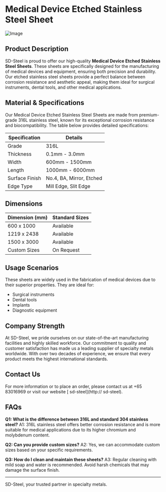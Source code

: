 # Medical Device Etched Stainless Steel Sheet

![Image](https://github.com/user-attachments/assets/2567258e-e124-4816-932d-1809bd27ef0b)

## Product Description

SD-Steel is proud to offer our high-quality **Medical Device Etched Stainless Steel Sheets**. These sheets are specifically designed for the manufacturing of medical devices and equipment, ensuring both precision and durability. Our etched stainless steel sheets provide a perfect balance between corrosion resistance and aesthetic appeal, making them ideal for surgical instruments, dental tools, and other medical applications.

## Material & Specifications

Our Medical Device Etched Stainless Steel Sheets are made from premium-grade 316L stainless steel, known for its exceptional corrosion resistance and biocompatibility. The table below provides detailed specifications:

| Specification | Details |
|---------------|---------|
| Grade         | 316L    |
| Thickness     | 0.1mm - 3.0mm |
| Width         | 600mm - 1500mm |
| Length        | 1000mm - 6000mm |
| Surface Finish | No.4, BA, Mirror, Etched |
| Edge Type     | Mill Edge, Slit Edge |

## Dimensions

| Dimension (mm) | Standard Sizes |
|----------------|----------------|
| 600 x 1000     | Available      |
| 1219 x 2438    | Available      |
| 1500 x 3000    | Available      |
| Custom Sizes   | On Request     |

## Usage Scenarios

These sheets are widely used in the fabrication of medical devices due to their superior properties. They are ideal for:
- Surgical instruments
- Dental tools
- Implants
- Diagnostic equipment

## Company Strength

At SD-Steel, we pride ourselves on our state-of-the-art manufacturing facilities and highly skilled workforce. Our commitment to quality and customer satisfaction has made us a leading supplier of specialty metals worldwide. With over two decades of experience, we ensure that every product meets the highest international standards.

## Contact Us

For more information or to place an order, please contact us at +65 83016969 or visit our website [ sd-steel](http:// sd-steel).

## FAQs

**Q1: What is the difference between 316L and standard 304 stainless steel?**
A1: 316L stainless steel offers better corrosion resistance and is more suitable for medical applications due to its higher chromium and molybdenum content.

**Q2: Can you provide custom sizes?**
A2: Yes, we can accommodate custom sizes based on your specific requirements.

**Q3: How do I clean and maintain these sheets?**
A3: Regular cleaning with mild soap and water is recommended. Avoid harsh chemicals that may damage the surface finish.

---

SD-Steel, your trusted partner in specialty metals.